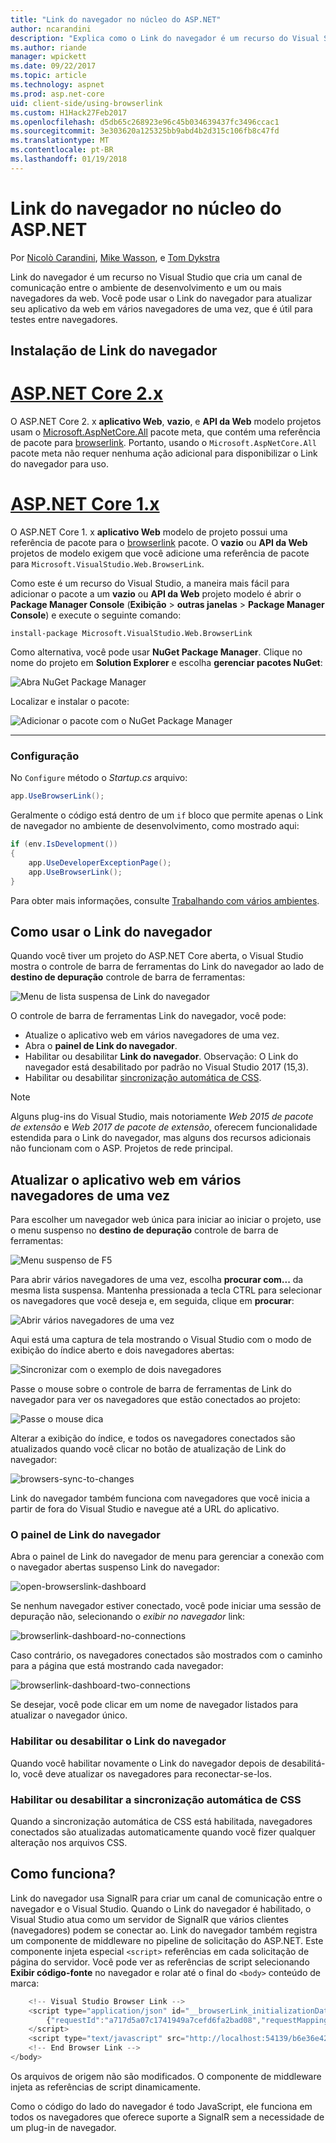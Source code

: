 ```yaml
---
title: "Link do navegador no núcleo do ASP.NET"
author: ncarandini
description: "Explica como o Link do navegador é um recurso do Visual Studio que vincula o ambiente de desenvolvimento com um ou mais navegadores da web."
ms.author: riande
manager: wpickett
ms.date: 09/22/2017
ms.topic: article
ms.technology: aspnet
ms.prod: asp.net-core
uid: client-side/using-browserlink
ms.custom: H1Hack27Feb2017
ms.openlocfilehash: d5db65c268923e96c45b034639437fc3496ccac1
ms.sourcegitcommit: 3e303620a125325bb9abd4b2d315c106fb8c47fd
ms.translationtype: MT
ms.contentlocale: pt-BR
ms.lasthandoff: 01/19/2018
---
```

# <a name="browser-link-in-aspnet-core"></a>Link do navegador no núcleo do ASP.NET 

Por [Nicolò Carandini](https://github.com/ncarandini), [Mike Wasson](https://github.com/MikeWasson), e [Tom Dykstra](https://github.com/tdykstra)

Link do navegador é um recurso no Visual Studio que cria um canal de comunicação entre o ambiente de desenvolvimento e um ou mais navegadores da web. Você pode usar o Link do navegador para atualizar seu aplicativo da web em vários navegadores de uma vez, que é útil para testes entre navegadores.

## <a name="browser-link-setup"></a>Instalação de Link do navegador

# <a name="aspnet-core-2xtabaspnetcore2x"></a>[ASP.NET Core 2.x](#tab/aspnetcore2x)

O ASP.NET Core 2. x **aplicativo Web**, **vazio**, e **API da Web** modelo projetos usam o [Microsoft.AspNetCore.All](https://www.nuget.org/packages/Microsoft.AspNetCore.All/) pacote meta, que contém uma referência de pacote para [browserlink](https://www.nuget.org/packages/Microsoft.VisualStudio.Web.BrowserLink/). Portanto, usando o `Microsoft.AspNetCore.All` pacote meta não requer nenhuma ação adicional para disponibilizar o Link do navegador para uso.

# <a name="aspnet-core-1xtabaspnetcore1x"></a>[ASP.NET Core 1.x](#tab/aspnetcore1x)

O ASP.NET Core 1. x **aplicativo Web** modelo de projeto possui uma referência de pacote para o [browserlink](https://www.nuget.org/packages/Microsoft.VisualStudio.Web.BrowserLink/) pacote. O **vazio** ou **API da Web** projetos de modelo exigem que você adicione uma referência de pacote para `Microsoft.VisualStudio.Web.BrowserLink`.

Como este é um recurso do Visual Studio, a maneira mais fácil para adicionar o pacote a um **vazio** ou **API da Web** projeto modelo é abrir o **Package Manager Console** (**Exibição** > **outras janelas** > **Package Manager Console**) e execute o seguinte comando:

```console
install-package Microsoft.VisualStudio.Web.BrowserLink
```

Como alternativa, você pode usar **NuGet Package Manager**. Clique no nome do projeto em **Solution Explorer** e escolha **gerenciar pacotes NuGet**:

![Abra NuGet Package Manager](using-browserlink/_static/open-nuget-package-manager.png)

Localizar e instalar o pacote:

![Adicionar o pacote com o NuGet Package Manager](using-browserlink/_static/add-package-with-nuget-package-manager.png)

---

### <a name="configuration"></a>Configuração

No `Configure` método o *Startup.cs* arquivo:

```csharp
app.UseBrowserLink();
```

Geralmente o código está dentro de um `if` bloco que permite apenas o Link de navegador no ambiente de desenvolvimento, como mostrado aqui:

```csharp
if (env.IsDevelopment())
{
    app.UseDeveloperExceptionPage();
    app.UseBrowserLink();
}
```

Para obter mais informações, consulte [Trabalhando com vários ambientes](xref:fundamentals/environments).

## <a name="how-to-use-browser-link"></a>Como usar o Link do navegador

Quando você tiver um projeto do ASP.NET Core aberta, o Visual Studio mostra o controle de barra de ferramentas do Link do navegador ao lado de **destino de depuração** controle de barra de ferramentas:

![Menu de lista suspensa de Link do navegador](using-browserlink/_static/browserLink-dropdown-menu.png)

O controle de barra de ferramentas Link do navegador, você pode:

* Atualize o aplicativo web em vários navegadores de uma vez.
* Abra o **painel de Link do navegador**.
* Habilitar ou desabilitar **Link do navegador**. Observação: O Link do navegador está desabilitado por padrão no Visual Studio 2017 (15,3).
* Habilitar ou desabilitar [sincronização automática de CSS](#enable-or-disable-css-auto-sync).

> [!NOTE]
> Alguns plug-ins do Visual Studio, mais notoriamente *Web 2015 de pacote de extensão* e *Web 2017 de pacote de extensão*, oferecem funcionalidade estendida para o Link do navegador, mas alguns dos recursos adicionais não funcionam com o ASP. Projetos de rede principal.

## <a name="refresh-the-web-application-in-several-browsers-at-once"></a>Atualizar o aplicativo web em vários navegadores de uma vez

Para escolher um navegador web única para iniciar ao iniciar o projeto, use o menu suspenso no **destino de depuração** controle de barra de ferramentas:

![Menu suspenso de F5](using-browserlink/_static/debug-target-dropdown-menu.png)

Para abrir vários navegadores de uma vez, escolha **procurar com...**  da mesma lista suspensa. Mantenha pressionada a tecla CTRL para selecionar os navegadores que você deseja e, em seguida, clique em **procurar**:

![Abrir vários navegadores de uma vez](using-browserlink/_static/open-many-browsers-at-once.png)

Aqui está uma captura de tela mostrando o Visual Studio com o modo de exibição do índice aberto e dois navegadores abertas:

![Sincronizar com o exemplo de dois navegadores](using-browserlink/_static/sync-with-two-browsers-example.png)

Passe o mouse sobre o controle de barra de ferramentas de Link do navegador para ver os navegadores que estão conectados ao projeto:

![Passe o mouse dica](using-browserlink/_static/hoover-tip.png)

Alterar a exibição do índice, e todos os navegadores conectados são atualizados quando você clicar no botão de atualização de Link do navegador:

![browsers-sync-to-changes](using-browserlink/_static/browsers-sync-to-changes.png)

Link do navegador também funciona com navegadores que você inicia a partir de fora do Visual Studio e navegue até a URL do aplicativo.

### <a name="the-browser-link-dashboard"></a>O painel de Link do navegador

Abra o painel de Link do navegador de menu para gerenciar a conexão com o navegador abertas suspenso Link do navegador:

![open-browserslink-dashboard](using-browserlink/_static/open-browserlink-dashboard.png)

Se nenhum navegador estiver conectado, você pode iniciar uma sessão de depuração não, selecionando o *exibir no navegador* link:

![browserlink-dashboard-no-connections](using-browserlink/_static/browserlink-dashboard-no-connections.png)

Caso contrário, os navegadores conectados são mostrados com o caminho para a página que está mostrando cada navegador:

![browserlink-dashboard-two-connections](using-browserlink/_static/browserlink-dashboard-two-connections.png)

Se desejar, você pode clicar em um nome de navegador listados para atualizar o navegador único.

### <a name="enable-or-disable-browser-link"></a>Habilitar ou desabilitar o Link do navegador

Quando você habilitar novamente o Link do navegador depois de desabilitá-lo, você deve atualizar os navegadores para reconectar-se-los.

### <a name="enable-or-disable-css-auto-sync"></a>Habilitar ou desabilitar a sincronização automática de CSS

Quando a sincronização automática de CSS está habilitada, navegadores conectados são atualizadas automaticamente quando você fizer qualquer alteração nos arquivos CSS.

## <a name="how-does-it-work"></a>Como funciona?

Link do navegador usa SignalR para criar um canal de comunicação entre o navegador e o Visual Studio. Quando o Link do navegador é habilitado, o Visual Studio atua como um servidor de SignalR que vários clientes (navegadores) podem se conectar ao. Link do navegador também registra um componente de middleware no pipeline de solicitação do ASP.NET. Este componente injeta especial `<script>` referências em cada solicitação de página do servidor. Você pode ver as referências de script selecionando **Exibir código-fonte** no navegador e rolar até o final do `<body>` conteúdo de marca:

```javascript
    <!-- Visual Studio Browser Link -->
    <script type="application/json" id="__browserLink_initializationData">
        {"requestId":"a717d5a07c1741949a7cefd6fa2bad08","requestMappingFromServer":false}
    </script>
    <script type="text/javascript" src="http://localhost:54139/b6e36e429d034f578ebccd6a79bf19bf/browserLink" async="async"></script>
    <!-- End Browser Link -->
</body>
```

Os arquivos de origem não são modificados. O componente de middleware injeta as referências de script dinamicamente. 

Como o código do lado do navegador é todo JavaScript, ele funciona em todos os navegadores que oferece suporte a SignalR sem a necessidade de um plug-in de navegador.
